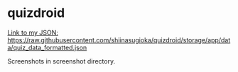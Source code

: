 # quizdroid

[Link to my JSON:](https://raw.githubusercontent.com/shiinasugioka/quizdroid/storage/app/data/quiz_data_formatted.json) https://raw.githubusercontent.com/shiinasugioka/quizdroid/storage/app/data/quiz_data_formatted.json

Screenshots in screenshot directory.
